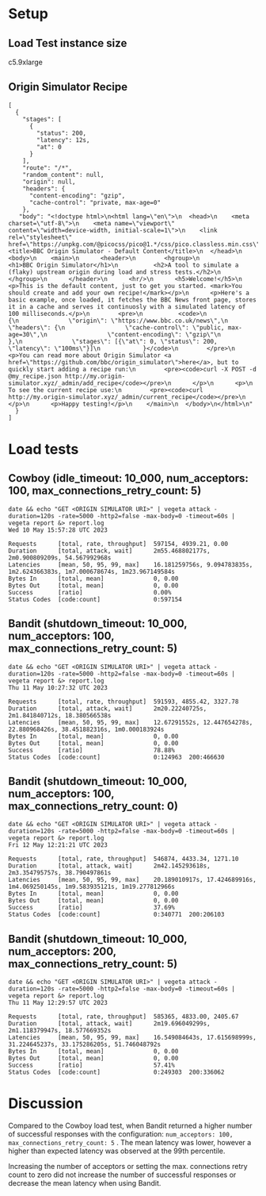 # Setup

## Load Test instance size

c5.9xlarge

## Origin Simulator Recipe
```
[
  {
    "stages": [
      {
        "status": 200,
        "latency": 12s,
        "at": 0
      }
    ],
    "route": "/*",
    "random_content": null,
    "origin": null,
    "headers": {
      "content-encoding": "gzip",
      "cache-control": "private, max-age=0"
    },
   "body": "<!doctype html>\n<html lang=\"en\">\n  <head>\n    <meta charset=\"utf-8\">\n    <meta name=\"viewport\" content=\"width=device-width, initial-scale=1\">\n    <link rel=\"stylesheet\" href=\"https://unpkg.com/@picocss/pico@1.*/css/pico.classless.min.css\">\n    <title>BBC Origin Simulator - Default Content</title>\n  </head>\n  <body>\n    <main>\n      <header>\n        <hgroup>\n          <h1>BBC Origin Simulator</h1>\n          <h2>A tool to simulate a (flaky) upstream origin during load and stress tests.</h2>\n        </hgroup>\n      </header>\n      <hr/>\n      <h5>Welcome!</h5>\n      <p>This is the default content, just to get you started. <mark>You should create and add your own recipe!</mark></p>\n      <p>Here's a basic example, once loaded, it fetches the BBC News front page, stores it in a cache and serves it continuosly with a simulated latency of 100 milliseconds.</p>\n        <pre>\n          <code>\n            {\n              \"origin\": \"https://www.bbc.co.uk/news\",\n              \"headers\": {\n                 \"cache-control\": \"public, max-age=30\",\n                 \"content-encoding\": \"gzip\"\n              },\n              \"stages\": [{\"at\": 0, \"status\": 200, \"latency\": \"100ms\"}]\n            }</code>\n        </pre>\n      <p>You can read more about Origin Simulator <a href=\"https://github.com/bbc/origin_simulator\">here</a>, but to quickly start adding a recipe run:\n        <pre><code>curl -X POST -d @my_recipe.json http://my.origin-simulator.xyz/_admin/add_recipe</code></pre>\n      </p>\n      <p>\n        To see the current recipe use:\n        <pre><code>curl http://my.origin-simulator.xyz/_admin/current_recipe</code></pre>\n      </p>\n      <p>Happy testing!</p>\n    </main>\n  </body>\n</html>\n"
  }
]
```

# Load tests

## Cowboy (idle_timeout: 10_000, num_acceptors: 100, max_connections_retry_count: 5) 
```
date && echo "GET <ORIGIN SIMULATOR URI>" | vegeta attack -duration=120s -rate=5000 -http2=false -max-body=0 -timeout=60s | vegeta report &> report.log
Wed 10 May 15:57:28 UTC 2023

Requests      [total, rate, throughput]  597154, 4939.21, 0.00
Duration      [total, attack, wait]      2m55.468802177s, 2m0.900809209s, 54.567992968s
Latencies     [mean, 50, 95, 99, max]    16.181259756s, 9.094783835s, 1m2.624366383s, 1m7.000678674s, 1m23.967149584s
Bytes In      [total, mean]              0, 0.00
Bytes Out     [total, mean]              0, 0.00
Success       [ratio]                    0.00%
Status Codes  [code:count]               0:597154
```

## Bandit (shutdown_timeout: 10_000, num_acceptors: 100, max_connections_retry_count: 5)
```
date && echo "GET <ORIGIN SIMULATOR URI>" | vegeta attack -duration=120s -rate=5000 -http2=false -max-body=0 -timeout=60s | vegeta report &> report.log
Thu 11 May 10:27:32 UTC 2023

Requests      [total, rate, throughput]  591593, 4855.42, 3327.78
Duration      [total, attack, wait]      2m20.22240725s, 2m1.841840712s, 18.380566538s
Latencies     [mean, 50, 95, 99, max]    12.67291552s, 12.447654278s, 22.880968426s, 38.451882316s, 1m0.000183924s
Bytes In      [total, mean]              0, 0.00
Bytes Out     [total, mean]              0, 0.00
Success       [ratio]                    78.88%
Status Codes  [code:count]               0:124963  200:466630
```

## Bandit (shutdown_timeout: 10_000, num_acceptors: 100, max_connections_retry_count: 0)
```
date && echo "GET <ORIGIN SIMULATOR URI>" | vegeta attack -duration=120s -rate=5000 -http2=false -max-body=0 -timeout=60s | vegeta report &> report.log
Fri 12 May 12:21:21 UTC 2023

Requests      [total, rate, throughput]  546874, 4433.34, 1271.10
Duration      [total, attack, wait]      2m42.145293618s, 2m3.354795757s, 38.790497861s
Latencies     [mean, 50, 95, 99, max]    20.189010917s, 17.424689916s, 1m4.069250145s, 1m9.583935121s, 1m19.277812966s
Bytes In      [total, mean]              0, 0.00
Bytes Out     [total, mean]              0, 0.00
Success       [ratio]                    37.69%
Status Codes  [code:count]               0:340771  200:206103
```

## Bandit (shutdown_timeout: 10_000, num_acceptors: 200, max_connections_retry_count: 5)
```
date && echo "GET <ORIGIN SIMULATOR URI>" | vegeta attack -duration=120s -rate=5000 -http2=false -max-body=0 -timeout=60s | vegeta report &> report.log
Thu 11 May 12:29:57 UTC 2023

Requests      [total, rate, throughput]  585365, 4833.00, 2405.67
Duration      [total, attack, wait]      2m19.696049299s, 2m1.118379947s, 18.577669352s
Latencies     [mean, 50, 95, 99, max]    16.549084643s, 17.615698999s, 31.224645237s, 33.175286205s, 51.746048792s
Bytes In      [total, mean]              0, 0.00
Bytes Out     [total, mean]              0, 0.00
Success       [ratio]                    57.41%
Status Codes  [code:count]               0:249303  200:336062
```

# Discussion

Compared to the Cowboy load test, when Bandit returned a higher number of successful responses with the configuration: `num_acceptors: 100, max_connections_retry_count: 5` .
The mean latency was lower, however a higher than expected latency was observed at the 99th percentile.

Increasing the number of acceptors or setting the max. connections retry count to zero did not increase the number of successful responses or decrease the mean
latency when using Bandit.
